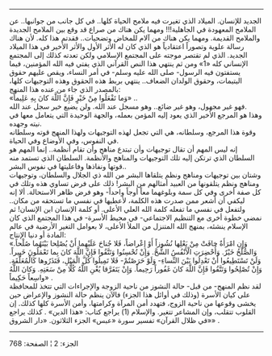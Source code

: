 ------------------------------------------------------------------------

الجديد للإنسان. الميلاد الذي تغيرت فيه ملامح الحياة كلها.. في كل جانب من
جوانبها.. عن الملامح المعهودة في الجاهلية!!! ومهما يكن هناك من صراع قد
وقع بين الملامح الجديدة والملامح القديمة. ومهما يكن هناك من آلام للمخاض
وتضحيات.. فقدتم هذا كله. لأن هناك رسالة علوية وتصوراً اعتقادياً هو الذي
كان له الأثر الأول والأثر الأخير في هذا الميلاد الجديد. الذي لم تقتصر
موجته على المجتمع الإسلامي ولكن تعدته كذلك إلى المجتمع الإنساني كله «1»
ومن ثم ينتهي هذا النص القرآني الذي يفتي فيه الله المؤمنين، فيما يستفتون
فيه الرسول- صلى الله عليه وسلم- في أمر النساء، ويقص عليهم حقوق اليتيمات،
وحقوق الولدان الضعاف.. ينتهي بربط هذه الحقوق وهذه التوجيهات كلها،
بالمصدر الذي جاء من عنده هذا المنهج:  
«وَما تَفْعَلُوا مِنْ خَيْرٍ فَإِنَّ اللَّهَ كانَ بِهِ عَلِيماً» ..  
فهو غير مجهول، وهو غير ضائع.. وهو مسجل عند الله. ولن يضيع خير سجل عند
الله.  
وهذا هو المرجع الأخير الذي يعود إليه المؤمن بعمله، والجهة الوحيدة التي
يتعامل معها في نيته وجهده.  
وقوة هذا المرجع، وسلطانه، هي التي تجعل لهذه التوجيهات ولهذا المنهج قوته
وسلطانه في النفوس، وفي الأوضاع وفي الحياة.  
إنه ليس المهم أن تقال توجيهات وأن تبتدع مناهج وأن تقام أنظمة.. إنما
المهم هو السلطان الذي ترتكن إليه تلك التوجيهات والمناهج والأنظمة.
السلطان الذي تستمد منه قوتها ونفاذها وفاعليتها في نفوس البشر..  
وشتان بين توجيهات ومناهج ونظم يتلقاها البشر من الله ذي الجلال والسلطان،
وتوجيهات ومناهج ونظم يتلقونها من العبيد أمثالهم من البشر! ذلك على فرض
تساوي هذه وتلك في كل صفة أخرى وفي كل سمة وبلوغهما معاً أوجاً واحداً- وهو
فرض ظاهر الاستحالة. ألا إنه ليكفي أن أشعر ممن صدرت هذه الكلمة، لأعطيها
في نفسي ما تستحقه من مكان.. ولتفعل في نفسي ما تفعله كلمة الله العلي
الأعلى. أو كلمة الإنسان ابن الإنسان! ثم نمضي خطوة أخرى مع التنظيم
الاجتماعي- في محيط الأسرة- في هذا المجتمع الذي كان الإسلام ينشئه، بمنهج
الله المتنزل من الملأ الأعلى، لا بعوامل التغير الأرضية في عالم المادة أو
دنيا الإنتاج:  
«وَإِنِ امْرَأَةٌ خافَتْ مِنْ بَعْلِها نُشُوزاً أَوْ إِعْراضاً، فَلا جُناحَ عَلَيْهِما أَنْ يُصْلِحا
بَيْنَهُما صُلْحاً. وَالصُّلْحُ خَيْرٌ. وَأُحْضِرَتِ الْأَنْفُسُ الشُّحَّ. وَإِنْ تُحْسِنُوا وَتَتَّقُوا فَإِنَّ اللَّهَ
كانَ بِما تَعْمَلُونَ خَبِيراً. وَلَنْ تَسْتَطِيعُوا أَنْ تَعْدِلُوا بَيْنَ النِّساءِ- وَلَوْ حَرَصْتُمْ- فَلا
تَمِيلُوا كُلَّ الْمَيْلِ، فَتَذَرُوها كَالْمُعَلَّقَةِ. وَإِنْ تُصْلِحُوا وَتَتَّقُوا فَإِنَّ اللَّهَ كانَ غَفُوراً
رَحِيماً. وَإِنْ يَتَفَرَّقا يُغْنِ اللَّهُ كُلًّا مِنْ سَعَتِهِ. وَكانَ اللَّهُ واسِعاً حَكِيماً» .  
لقد نظم المنهج- من قبل- حالة النشوز من ناحية الزوجة والإجراءات التي تتخذ
للمحافظة على كيان الأسرة (وذلك في أوائل هذا الجزء) فالآن ينظم حالة
النشوز والإعراض حين يخشى وقوعها من ناحية الزوج، فتهدد أمن المرآة
وكرامتها، وأمن الأسرة كلها كذلك. إن القلوب تتقلب، وإن المشاعر تتغير.
والإسلام (1) يراجع كتاب: «هذا الدين» . كذلك يراجع «في ظلال القرآن» تفسير
سورة «عبس» الجزء الثلاثون. «دار الشروق» .

------------------------------------------------------------------------

الجزء: 2 ¦ الصفحة: 768
